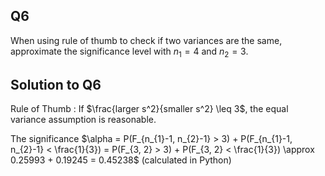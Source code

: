 ## Q6
When using rule of thumb to check if two variances are the same, approximate the significance level with $n_1 = 4$ and $n_2 = 3$.

## Solution to Q6

Rule of Thumb : If $\frac{larger s^2}{smaller s^2} \leq 3$, the equal variance assumption is reasonable.

The significance $\alpha = P(F_{n_{1}-1, n_{2}-1} > 3) + P(F_{n_{1}-1, n_{2}-1} < \frac{1}{3}) = P(F_{3, 2} > 3) + P(F_{3, 2} < \frac{1}{3}) \approx 0.25993 + 0.19245 = 0.45238$ (calculated in Python)
